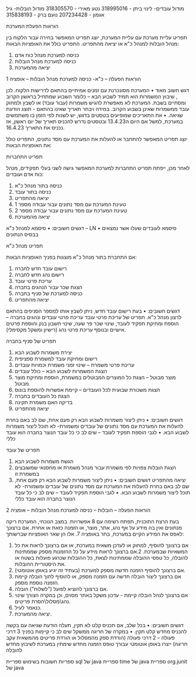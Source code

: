 מודול עובדים-
לינוי ביתן - 318995016
נטע מאירי - 318305570
מודול הובלות-
גיל אגמון -  207234428
נועם ברק -  315838193



הוראות הפעלת המערכת

תפריט עליית מערכת
עם עליית המערכת, יוצג תפריט המאפשר בחירה עבור הלקוח בין מנהל הובלות למנהל כ"א או יציאה מהתפריט. התפריט כולל את האופציות הבאות: 

1.	כניסה למערכת מנהל כוח אדם
2.	כניסה למערכת מנהל הובלות
3.	יציאה מהמערכת




הוראות הפעלה – כ"א- כניסה למערכת מנהל הובלות – אופציה 1

דגש חשוב מאוד
•	המערכת מסונכרנת עם זמנים אמיתיים בהתאם לדרישות הלקוח. לכן , שיבוץ המשמרות הוא תמיד לשבוע הבא – כלומר השבוע שמתחיל בראשון הקרוב ומסתיים בשבת.
המערכת לא מאפשרת להגיש משמרות (עבור עובד) או לשבץ ולמחוק עובד ממשמרות שאינן בשבוע הקרוב.
במידה ויבחר תאריך שאינו בהתאם - תוצג הודעת שגיאה.
•	את התאריכים שמופיעים בטסטים בדגש, יש לשנות לפי הזמן בו משתמשים במערכת, למשל אם היום ה13.4.23 ובטסטים נדרש להכניס תאריך של יום ראשון, אז נכניס את התאריך 16.4.23.

יוצג תפריט המאפשר להתחבר או להעלות את המערכת עם מסד נתונים, התפריט כולל את האופציות הבאות: 





תפריט התחברות

לאחר מכן, ייפתח תפריט התחברות למערכת המאפשר גישה לשני בעלי תפקידים, מנהל כוח אדם ועובדים:

1.	כניסה בתור מנהל כ"א
2.	כניסה בתור עובד
3.	יציאה מהתפריט
4.	טעינת המערכת עם מסד נתונים עבור עבודה מספר 1
5.	טעינת המערכת עם מסד נתונים עבור עבודה מספר 2
6.	יציאה מהמערכת


דגשים חשובים:
•	סיסמא למנהל כ"א – LN
•	סיסמא לעובדים שעלו אשר נמצאים בבסיס הנתונים



תפריט מנהל כ"א

אם התחברת בתור מנהל כ"א מוצגות בפניך האופציות הבאות:

1.	רישום עובד חדש לחברה
2.	רישום נהג חדש לחברה
3.	עריכת פרטי עובד 
4.	הצגת שכר עבור הנהגים בחברה
5.	כניסה למערכת של סניף בחברה 
6.	יציאה מהתפריט

דגשים חשובים:
•	בעת רישום עובד חדש, ניתן לשבץ אותו למספר הסניפים בהתאם לרצון מנהל כ"א.
תפריט של עריכת פרטי עובד 
עריכת פרטי עובדים ונהגים בחברה – הוספת ומחיקת תפקיד לעובד, שינוי שכר פר שעה, שינוי חשבון 
בנק והוספת פרטים אישיים ובנוסף עריכת פרטי נהג (רישיון ומשקל מקסימלי).



תפריט של סניף בחברה


1.	יצירת משמרות לשבוע הבא
2.	רישום ומחיקת עובד למשמרת ספציפית 
3.	עריכת פרטי משמרת – שינוי זמני משמרת וכמויות עובדים
4.	הצגת המשמרות לשבוע הבא – כולל עובדים
5.	מוצר מבוטל – הצגת כל המוצרים המבוטלים במשמרת, הוספת ומחיקת מוצר מבוטל
6.	הצגת משכורת שבועית לכל העובדים – קיימת אפשרות להוספת בונוס
7.	הצגת כל העובדים בחברה
8.	בדיקה האם משמרת תקינה
9.	יציאה מהתפריט


דגשים חשובים:
•	ניתן ליצור משמרות לשבוע הבא רק פעם אחת, שם לב באם בחרת להעלות את המערכת עם מסד נתונים של עובדים ומשמורת- לא תוכל ליצור משמרות לשבוע הבא.
•	לגבי הוספת תפקיד לעובד – שים לב כי כל עובד הנוצר בחברה הוא עובד כללי 


תפריט של עובד

1.	הגשת משמרות לשבוע הבא
2.	הצגת הובלות צפויות לפי משמרת עבור מנהל משמרת או מחסנאי שמשובצים במשמרת זו
3.	יציאה מהתפריט
דגשים חשובים:
•	ניתן ליצור משמרות לשבוע הבא רק פעם אחת, שם לב באם בחרת להעלות את המערכת עם מסד נתונים של עובדים ומשמורת- לא תוכל ליצור משמרות לשבוע הבא.
•	לגבי הוספת תפקיד לעובד – שים לב כי כל עובד הנוצר בחברה הוא עובד כללי 




הוראות הפעלה – הובלות – כניסה למערכת מנהל הובלות – אופציה 2


בעת הרצת התוכנית, תפתח רשימה עם 8 אפשרויות. במצב הנוכחי, המערכת ריקה מנתונים ואין בה מידע על אף נהג, אתר, מוצר, או הזמנה כזאת או אחרת. 
אם ברצונך לאפס את המידע הקיים במערכת, בחר באופציה 7. 
אלו הן שאר האופציות שברשותך:
1. אם ברצונך להוסיף, למחוק או לעדכן משאית במערכת, או אם ברצונך לראות את כל המשאיות שבמערכת.
2.אם ברצונך לראות מידע על כל ההזמנות מספק שממתינות להובלה, כל טפסי ההובלה שממתינות לצאת, כל ההובלות שכרגע פועלות בשטח או את היסטוריית ההובלות.
3. אם ברצונך להוסיף הזמנה חדשה מספק למערכת (בעתיד זה יגיע באופן אוטומטי).
4. אם ברצונך ליצור הובלה חדשה עם הזמנה מספק, או להוסיף לתוך הובלה קיימת הזמנה נוספת מספק.
5. אם ברצונך להוציא לפועל ("לשלוח") הובלה.
6. אם ברצונך לנהל הובלה קיימת - עדכון משקל באתר מסוים, וכן במקרה הצורך שינוי נהג\מסלול\הסרת פריטים.
7. כנאמר לעיל.
8. יציאה מהמערכת.


דגשים חשובים:
• בכל שלב, אם תכניס קלט לא תקין, תעלה הודעת שגיאה עם בקשה להכניס מחדש קלט תקין.
• במקרה של חריגה ממשקל שים לב כי קיימות בפניך 3 דרכי פעולה – 2 דרכי פעולה (הורדת ספק
מהמסלול או הורדת פריטים מהמשאית עקב חריגה) ייצרו באופן אוטומטי עבורך טופס הזמנה מחדש
שימתין במערכת לשיבוץ מחדש להובלה


ספריות חשובות בשימוש
ספריית sql של java
ספריית time של java
ספריית org.junit של  java 



